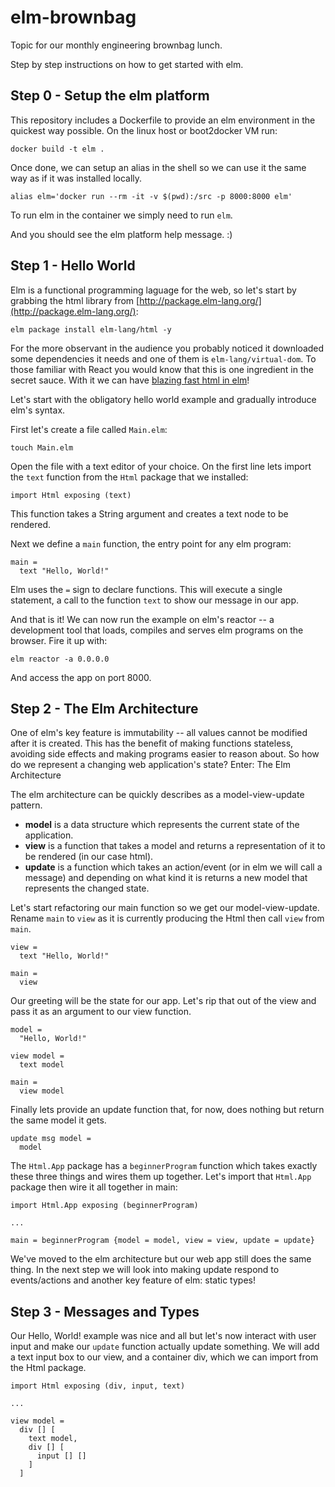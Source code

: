 # elm-brownbag

Topic for our monthly engineering brownbag lunch.

Step by step instructions on how to get started with elm.

## Step 0 - Setup the elm platform

This repository includes a Dockerfile to provide an elm environment in the quickest way possible. On the linux host or boot2docker VM run:

`docker build -t elm .`

Once done, we can setup an alias in the shell so we can use it the same way as if it was installed locally.

`alias elm='docker run --rm -it -v $(pwd):/src -p 8000:8000 elm'`

To run elm in the container we simply need to run `elm`.

And you should see the elm platform help message. :)

## Step 1 - Hello World

Elm is a functional programming laguage for the web, so let's start by grabbing the html library from [http://package.elm-lang.org/](http://package.elm-lang.org/):

`elm package install elm-lang/html -y`

For the more observant in the audience you probably noticed it downloaded some dependencies it needs and one of them is `elm-lang/virtual-dom`. To those familiar with React you would know that this is one ingredient in the secret sauce. With it we can have [blazing fast html in elm](http://elm-lang.org/blog/blazing-fast-html)!

Let's start with the obligatory hello world example and gradually introduce elm's syntax.

First let's create a file called `Main.elm`:

`touch Main.elm`

Open the file with a text editor of your choice. On the first line lets import the `text` function from the `Html` package that we installed:

`import Html exposing (text)`

This function takes a String argument and creates a text node to be rendered.

Next we define a `main` function, the entry point for any elm program:

```
main =
  text "Hello, World!"
```

Elm uses the `=` sign to declare functions. This will execute a single statement, a call to the function `text` to show our message in our app.

And that is it! We can now run the example on elm's reactor -- a development tool that loads, compiles and serves elm programs on the browser. Fire it up with:

`elm reactor -a 0.0.0.0`

And access the app on port 8000.

## Step 2 - The Elm Architecture

One of elm's key feature is immutability -- all values cannot be modified after it is created. This has the benefit of making functions stateless, avoiding side effects and making programs easier to reason about. So how do we represent a changing web application's state? Enter: The Elm Architecture

The elm architecture can be quickly describes as a model-view-update pattern.

- **model** is a data structure which represents the current state of the application.
- **view** is a function that takes a model and returns a representation of it to be rendered (in our case html).
- **update** is a function which takes an action/event (or in elm we will call a message) and depending on what kind it is returns a new model that represents the changed state.

Let's start refactoring our main function so we get our model-view-update. Rename `main` to `view` as it is currently producing the Html then call `view` from `main`.

```
view =
  text "Hello, World!"

main =
  view
```

Our greeting will be the state for our app. Let's rip that out of the view and pass it as an argument to our view function.

```
model =
  "Hello, World!"

view model =
  text model

main =
  view model
```

Finally lets provide an update function that, for now, does nothing but return the same model it gets.

```
update msg model =
  model
```

The `Html.App` package has a `beginnerProgram` function which takes exactly these three things and wires them up together. Let's import that `Html.App` package then wire it all together in main:

```
import Html.App exposing (beginnerProgram)

...

main = beginnerProgram {model = model, view = view, update = update}
```

We've moved to the elm architecture but our web app still does the same thing. In the next step we will look into making update respond to events/actions and another key feature of elm: static types!

## Step 3 - Messages and Types

Our Hello, World! example was nice and all but let's now interact with user input and make our `update` function actually update something. We will add a text input box to our view, and a container div, which we can import from the Html package.

```
import Html exposing (div, input, text)

...

view model =
  div [] [
    text model,
    div [] [
      input [] []
    ]
  ]
```
